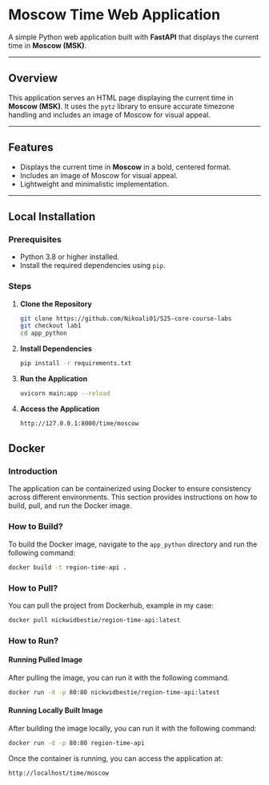 # Moscow Time Web Application

A simple Python web application built with **FastAPI** that displays the current time in **Moscow (MSK)**.

---

## Overview

This application serves an HTML page displaying the current time in **Moscow (MSK)**. It uses the `pytz` library to ensure accurate timezone handling and includes an image of Moscow for visual appeal.

---

## Features

- Displays the current time in **Moscow** in a bold, centered format.
- Includes an image of Moscow for visual appeal.
- Lightweight and minimalistic implementation.

---

## Local Installation

### Prerequisites

- Python 3.8 or higher installed.
- Install the required dependencies using `pip`.

### Steps

1. **Clone the Repository**
   ```bash
   git clone https://github.com/Nikoali01/S25-core-course-labs
   git checkout lab1
   cd app_python
   ```

2. **Install Dependencies**
   ```bash
   pip install -r requirements.txt
   ```

3. **Run the Application**
   ```bash
   uvicorn main:app --reload
   ```

4. **Access the Application**
    ```bash
    http://127.0.0.1:8000/time/moscow
    ```

## Docker

### Introduction
The application can be containerized using Docker to ensure consistency across different environments. This section provides instructions on how to build, pull, and run the Docker image.

### How to Build?

To build the Docker image, navigate to the `app_python` directory and run the following command:

```bash
docker build -t region-time-api .
```

### How to Pull?

You can pull the project from Dockerhub, example in my case:

```bash
docker pull nickwidbestie/region-time-api:latest
```

### How to Run?

#### Running Pulled Image

After pulling the image, you can run it with the following command.

```bash
docker run -d -p 80:80 nickwidbestie/region-time-api:latest
```

#### Running Locally Built Image

After building the image locally, you can run it with the following command:

```bash
docker run -d -p 80:80 region-time-api
```

Once the container is running, you can access the application at:

```bash
http://localhost/time/moscow
```